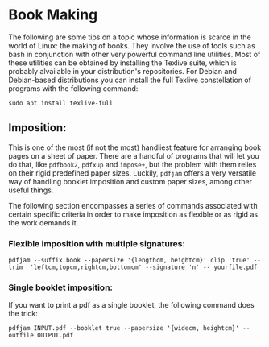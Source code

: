 # Book Making

The following are some tips on a topic whose information is scarce in the world of Linux: the making of books. They involve the use of tools such as bash in conjunction with other very powerful command line utilities. Most of these utilities can be obtained by installing the Texlive suite, which is probably alvailable in your distribution's repositories. For Debian and Debian-based distributions you can install the full Texlive constellation of programs with the following command:

	sudo apt install texlive-full

## Imposition:

This is one of the most (if not the most) handliest feature for arranging book pages on a sheet of paper. There are a handful of programs that will let you do that, like `pdfbook2`, `pdfxup` and `impose+`, but the problem with them relies on their rigid predefined paper sizes. Luckily, `pdfjam` offers a very versatile way of handling booklet imposition and custom paper sizes, among other useful things.

The following section encompasses a series of commands associated with certain specific criteria in order to make imposition as flexible or as rigid as the work demands it.

### Flexible imposition with multiple signatures:

	pdfjam --suffix book --papersize '{lengthcm, heightcm}' clip 'true' --trim  'leftcm,topcm,rightcm,bottomcm' --signature 'n' -- yourfile.pdf


### Single booklet imposition:

If you want to print a pdf as a single booklet, the following command does the trick:

	pdfjam INPUT.pdf --booklet true --papersize '{widecm, heightcm}' --outfile OUTPUT.pdf


